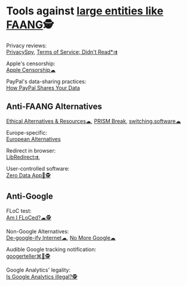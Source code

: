 
# Tools against [large entities like FAANG](https://trendless.tech/faang/)🕵️

Privacy reviews:  
[PrivacySpy](https://privacyspy.org/),
[Terms of Service; Didn't Read*⇉](https://tosdr.org/)

Apple's censorship:  
[Apple Censorship☁](https://applecensorship.com/)

PayPal's data-sharing practices:  
[How PayPal Shares Your Data](https://rebecca-ricks.com/paypal-data/)

## Anti-FAANG Alternatives

[Ethical Alternatives & Resources☁](https://ethical.net/resources/),
[PRISM Break](https://prism-break.org/),
[switching.software☁](https://switching.software/)

Europe-specific:  
[European Alternatives](https://european-alternatives.eu/)

Redirect in browser:  
[LibRedirect⇉](https://libredirect.github.io/),

User-controlled software:  
[Zero Data App💾🕵️](https://0data.app/)

## Anti-Google

FLoC test:  
[Am I FLoCed?☁🕵️](https://amifloced.org/)

Non-Google Alternatives:  
[De-google-ify Internet☁](https://degooglisons-internet.org/),
[No More Google☁](https://nomoregoogle.com/)

Audible Google tracking notification:  
[googerteller⌘🐧🕵️](https://github.com/berthubert/googerteller)

Google Analytics' legality:  
[Is Google Analytics illegal?🕵️](https://isgoogleanalyticsillegal.com/)
